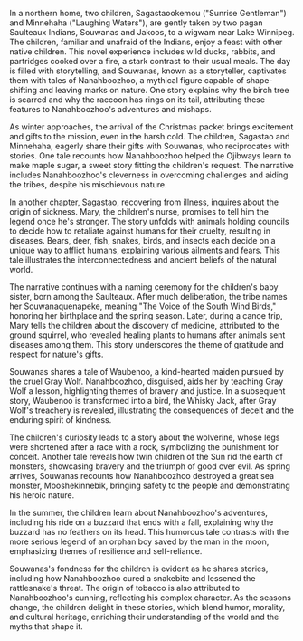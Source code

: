 In a northern home, two children, Sagastaookemou ("Sunrise Gentleman") and Minnehaha ("Laughing Waters"), are gently taken by two pagan Saulteaux Indians, Souwanas and Jakoos, to a wigwam near Lake Winnipeg. The children, familiar and unafraid of the Indians, enjoy a feast with other native children. This novel experience includes wild ducks, rabbits, and partridges cooked over a fire, a stark contrast to their usual meals. The day is filled with storytelling, and Souwanas, known as a storyteller, captivates them with tales of Nanahboozhoo, a mythical figure capable of shape-shifting and leaving marks on nature. One story explains why the birch tree is scarred and why the raccoon has rings on its tail, attributing these features to Nanahboozhoo's adventures and mishaps.

As winter approaches, the arrival of the Christmas packet brings excitement and gifts to the mission, even in the harsh cold. The children, Sagastao and Minnehaha, eagerly share their gifts with Souwanas, who reciprocates with stories. One tale recounts how Nanahboozhoo helped the Ojibways learn to make maple sugar, a sweet story fitting the children's request. The narrative includes Nanahboozhoo's cleverness in overcoming challenges and aiding the tribes, despite his mischievous nature.

In another chapter, Sagastao, recovering from illness, inquires about the origin of sickness. Mary, the children's nurse, promises to tell him the legend once he's stronger. The story unfolds with animals holding councils to decide how to retaliate against humans for their cruelty, resulting in diseases. Bears, deer, fish, snakes, birds, and insects each decide on a unique way to afflict humans, explaining various ailments and fears. This tale illustrates the interconnectedness and ancient beliefs of the natural world.

The narrative continues with a naming ceremony for the children's baby sister, born among the Saulteaux. After much deliberation, the tribe names her Souwanaquenapeke, meaning "The Voice of the South Wind Birds," honoring her birthplace and the spring season. Later, during a canoe trip, Mary tells the children about the discovery of medicine, attributed to the ground squirrel, who revealed healing plants to humans after animals sent diseases among them. This story underscores the theme of gratitude and respect for nature's gifts.

Souwanas shares a tale of Waubenoo, a kind-hearted maiden pursued by the cruel Gray Wolf. Nanahboozhoo, disguised, aids her by teaching Gray Wolf a lesson, highlighting themes of bravery and justice. In a subsequent story, Waubenoo is transformed into a bird, the Whisky Jack, after Gray Wolf's treachery is revealed, illustrating the consequences of deceit and the enduring spirit of kindness.

The children's curiosity leads to a story about the wolverine, whose legs were shortened after a race with a rock, symbolizing the punishment for conceit. Another tale reveals how twin children of the Sun rid the earth of monsters, showcasing bravery and the triumph of good over evil. As spring arrives, Souwanas recounts how Nanahboozhoo destroyed a great sea monster, Mooshekinnebik, bringing safety to the people and demonstrating his heroic nature.

In the summer, the children learn about Nanahboozhoo's adventures, including his ride on a buzzard that ends with a fall, explaining why the buzzard has no feathers on its head. This humorous tale contrasts with the more serious legend of an orphan boy saved by the man in the moon, emphasizing themes of resilience and self-reliance.

Souwanas's fondness for the children is evident as he shares stories, including how Nanahboozhoo cured a snakebite and lessened the rattlesnake's threat. The origin of tobacco is also attributed to Nanahboozhoo's cunning, reflecting his complex character. As the seasons change, the children delight in these stories, which blend humor, morality, and cultural heritage, enriching their understanding of the world and the myths that shape it.
